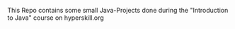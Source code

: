 This Repo contains some small Java-Projects done during the "Introduction to Java" course on hyperskill.org

